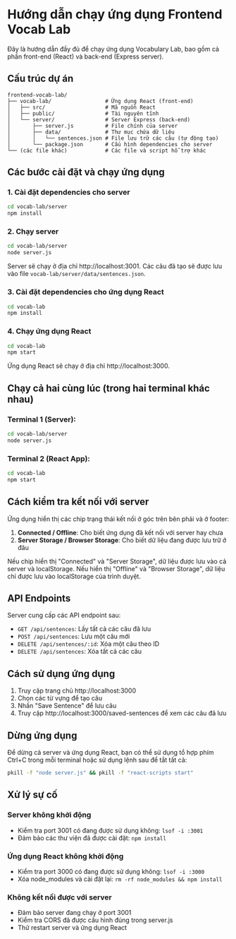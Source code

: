 # Hướng dẫn chạy ứng dụng Frontend Vocab Lab

Đây là hướng dẫn đầy đủ để chạy ứng dụng Vocabulary Lab, bao gồm cả phần front-end (React) và back-end (Express server).

## Cấu trúc dự án

```
frontend-vocab-lab/
├── vocab-lab/                 # Ứng dụng React (front-end)
│   ├── src/                   # Mã nguồn React
│   ├── public/                # Tài nguyên tĩnh
│   └── server/                # Server Express (back-end)
│       ├── server.js          # File chính của server
│       ├── data/              # Thư mục chứa dữ liệu
│       │   └── sentences.json # File lưu trữ các câu (tự động tạo)
│       └── package.json       # Cấu hình dependencies cho server
└── (các file khác)            # Các file và script hỗ trợ khác
```

## Các bước cài đặt và chạy ứng dụng

### 1. Cài đặt dependencies cho server

```bash
cd vocab-lab/server
npm install
```

### 2. Chạy server

```bash
cd vocab-lab/server
node server.js
```

Server sẽ chạy ở địa chỉ http://localhost:3001. Các câu đã tạo sẽ được lưu vào file `vocab-lab/server/data/sentences.json`.

### 3. Cài đặt dependencies cho ứng dụng React

```bash
cd vocab-lab
npm install
```

### 4. Chạy ứng dụng React

```bash
cd vocab-lab
npm start
```

Ứng dụng React sẽ chạy ở địa chỉ http://localhost:3000.

## Chạy cả hai cùng lúc (trong hai terminal khác nhau)

### Terminal 1 (Server):

```bash
cd vocab-lab/server
node server.js
```

### Terminal 2 (React App):

```bash
cd vocab-lab
npm start
```

## Cách kiểm tra kết nối với server

Ứng dụng hiển thị các chip trạng thái kết nối ở góc trên bên phải và ở footer:

1. **Connected / Offline**: Cho biết ứng dụng đã kết nối với server hay chưa
2. **Server Storage / Browser Storage**: Cho biết dữ liệu đang được lưu trữ ở đâu

Nếu chip hiển thị "Connected" và "Server Storage", dữ liệu được lưu vào cả server và localStorage. Nếu hiển thị "Offline" và "Browser Storage", dữ liệu chỉ được lưu vào localStorage của trình duyệt.

## API Endpoints

Server cung cấp các API endpoint sau:

- `GET /api/sentences`: Lấy tất cả các câu đã lưu
- `POST /api/sentences`: Lưu một câu mới
- `DELETE /api/sentences/:id`: Xóa một câu theo ID
- `DELETE /api/sentences`: Xóa tất cả các câu

## Cách sử dụng ứng dụng

1. Truy cập trang chủ http://localhost:3000
2. Chọn các từ vựng để tạo câu
3. Nhấn "Save Sentence" để lưu câu
4. Truy cập http://localhost:3000/saved-sentences để xem các câu đã lưu

## Dừng ứng dụng

Để dừng cả server và ứng dụng React, bạn có thể sử dụng tổ hợp phím Ctrl+C trong mỗi terminal hoặc sử dụng lệnh sau để tắt tất cả:

```bash
pkill -f "node server.js" && pkill -f "react-scripts start"
```

## Xử lý sự cố

### Server không khởi động

- Kiểm tra port 3001 có đang được sử dụng không: `lsof -i :3001`
- Đảm bảo các thư viện đã được cài đặt: `npm install`

### Ứng dụng React không khởi động

- Kiểm tra port 3000 có đang được sử dụng không: `lsof -i :3000`
- Xóa node_modules và cài đặt lại: `rm -rf node_modules && npm install`

### Không kết nối được với server

- Đảm bảo server đang chạy ở port 3001
- Kiểm tra CORS đã được cấu hình đúng trong server.js
- Thử restart server và ứng dụng React
